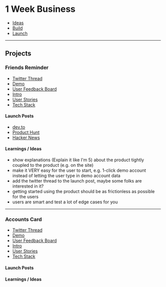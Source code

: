# 1 Week Business

- [Ideas](/01_idea/thoughts.md)
- [Build](/02_build/thoughts.md)
- [Launch](/03_launch/thoughts.md)

---

## Projects

### Friends Reminder

- [Twitter Thread](https://twitter.com/miku86com/status/1262284775882137603)
- [Demo](https://my-friends-reminder.netlify.app)
- [User Feedback Board](https://friends-reminder.hellonext.co/)
- [Intro](/friends-reminder/intro.md)
- [User Stories](/friends-reminder/user-stories.md)
- [Tech Stack](/friends-reminder/tech-stack.md)

#### Launch Posts

- [dev.to](https://dev.to/miku86/from-idea-to-build-to-launch-in-1-week-live-on-twitter-3bbh)
- [Product Hunt](https://www.producthunt.com/posts/my-friends-reminder)
- [Hacker News](https://news.ycombinator.com/item?id=23299816)

#### Learnings / Ideas

- show explanations (Explain it like I'm 5) about the product tightly coupled to the product (e.g. on the site)
- make it VERY easy for the user to start, e.g. 1-click demo account instead of letting the user type in demo account data
- add the twitter thread to the launch post, maybe some folks are interested in it?
- getting started using the product should be as frictionless as possible for the users
- users are smart and test a lot of edge cases for you

---

### Accounts Card

- [Twitter Thread](https://twitter.com/miku86com/status/1265190217872551942)
- [Demo](https://accounts-card.netlify.app/)
- [User Feedback Board]()
- [Intro](/accounts-card/intro.md)
- [User Stories](/accounts-card/user-stories.md)
- [Tech Stack](/accounts-card/tech-stack.md)

#### Launch Posts

#### Learnings / Ideas
